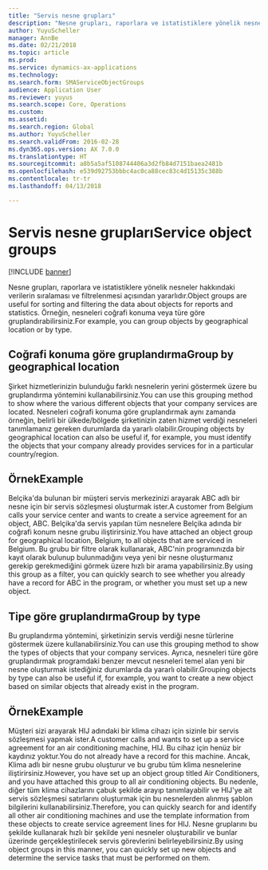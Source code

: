 ```yaml
---
title: "Servis nesne grupları"
description: "Nesne grupları, raporlara ve istatistiklere yönelik nesneler hakkındaki verilerin sıralaması ve filtrelenmesi açısından yararlıdır."
author: YuyuScheller
manager: AnnBe
ms.date: 02/21/2018
ms.topic: article
ms.prod: 
ms.service: dynamics-ax-applications
ms.technology: 
ms.search.form: SMAServiceObjectGroups
audience: Application User
ms.reviewer: yuyus
ms.search.scope: Core, Operations
ms.custom: 
ms.assetid: 
ms.search.region: Global
ms.author: YuyuScheller
ms.search.validFrom: 2016-02-28
ms.dyn365.ops.version: AX 7.0.0
ms.translationtype: HT
ms.sourcegitcommit: a8b5a5af5108744406a3d2fb84d7151baea2481b
ms.openlocfilehash: e539d92753bbbc4ac0ca88cec83c4d15135c388b
ms.contentlocale: tr-tr
ms.lasthandoff: 04/13/2018

---
```


# <a name="service-object-groups"></a><span data-ttu-id="e612d-103">Servis nesne grupları</span><span class="sxs-lookup"><span data-stu-id="e612d-103">Service object groups</span></span> 

[!INCLUDE [banner](../includes/banner.md)]

<span data-ttu-id="e612d-104">Nesne grupları, raporlara ve istatistiklere yönelik nesneler hakkındaki verilerin sıralaması ve filtrelenmesi açısından yararlıdır.</span><span class="sxs-lookup"><span data-stu-id="e612d-104">Object groups are useful for sorting and filtering the data about objects for reports and statistics.</span></span> <span data-ttu-id="e612d-105">Örneğin, nesneleri coğrafi konuma veya türe göre gruplandırabilirsiniz.</span><span class="sxs-lookup"><span data-stu-id="e612d-105">For example, you can group objects by geographical location or by type.</span></span>

## <a name="group-by-geographical-location"></a><span data-ttu-id="e612d-106">Coğrafi konuma göre gruplandırma</span><span class="sxs-lookup"><span data-stu-id="e612d-106">Group by geographical location</span></span>

<span data-ttu-id="e612d-107">Şirket hizmetlerinizin bulunduğu farklı nesnelerin yerini göstermek üzere bu gruplandırma yöntemini kullanabilirsiniz.</span><span class="sxs-lookup"><span data-stu-id="e612d-107">You can use this grouping method to show where the various different objects that your company services are located.</span></span> <span data-ttu-id="e612d-108">Nesneleri coğrafi konuma göre gruplandırmak aynı zamanda örneğin, belirli bir ülkede/bölgede şirketinizin zaten hizmet verdiği nesneleri tanımlamanız gereken durumlarda da yararlı olabilir.</span><span class="sxs-lookup"><span data-stu-id="e612d-108">Grouping objects by geographical location can also be useful if, for example, you must identify the objects that your company already provides services for in a particular country/region.</span></span>

## <a name="example"></a><span data-ttu-id="e612d-109">Örnek</span><span class="sxs-lookup"><span data-stu-id="e612d-109">Example</span></span>

<span data-ttu-id="e612d-110">Belçika'da bulunan bir müşteri servis merkezinizi arayarak ABC adlı bir nesne için bir servis sözleşmesi oluşturmak ister.</span><span class="sxs-lookup"><span data-stu-id="e612d-110">A customer from Belgium calls your service center and wants to create a service agreement for an object, ABC.</span></span> <span data-ttu-id="e612d-111">Belçika'da servis yapılan tüm nesnelere Belçika adında bir coğrafi konum nesne grubu iliştirirsiniz.</span><span class="sxs-lookup"><span data-stu-id="e612d-111">You have attached an object group for geographical location, Belgium, to all objects that are serviced in Belgium.</span></span> <span data-ttu-id="e612d-112">Bu grubu bir filtre olarak kullanarak, ABC'nin programınızda bir kayıt olarak bulunup bulunmadığını veya yeni bir nesne oluşturmanız gerekip gerekmediğini görmek üzere hızlı bir arama yapabilirsiniz.</span><span class="sxs-lookup"><span data-stu-id="e612d-112">By using this group as a filter, you can quickly search to see whether you already have a record for ABC in the program, or whether you must set up a new object.</span></span> 

## <a name="group-by-type"></a><span data-ttu-id="e612d-113">Tipe göre gruplandırma</span><span class="sxs-lookup"><span data-stu-id="e612d-113">Group by type</span></span>

<span data-ttu-id="e612d-114">Bu gruplandırma yöntemini, şirketinizin servis verdiği nesne türlerine göstermek üzere kullanabilirsiniz.</span><span class="sxs-lookup"><span data-stu-id="e612d-114">You can use this grouping method to show the types of objects that your company services.</span></span> <span data-ttu-id="e612d-115">Ayrıca, nesneleri türe göre gruplandırmak programdaki benzer mevcut nesneleri temel alan yeni bir nesne oluşturmak istediğiniz durumlarda da yararlı olabilir.</span><span class="sxs-lookup"><span data-stu-id="e612d-115">Grouping objects by type can also be useful if, for example, you want to create a new object based on similar objects that already exist in the program.</span></span>

## <a name="example"></a><span data-ttu-id="e612d-116">Örnek</span><span class="sxs-lookup"><span data-stu-id="e612d-116">Example</span></span>

<span data-ttu-id="e612d-117">Müşteri sizi arayarak HIJ adındaki bir klima cihazı için sizinle bir servis sözleşmesi yapmak ister.</span><span class="sxs-lookup"><span data-stu-id="e612d-117">A customer calls and wants to set up a service agreement for an air conditioning machine, HIJ.</span></span> <span data-ttu-id="e612d-118">Bu cihaz için henüz bir kaydınız yoktur.</span><span class="sxs-lookup"><span data-stu-id="e612d-118">You do not already have a record for this machine.</span></span> <span data-ttu-id="e612d-119">Ancak, Klima adlı bir nesne grubu oluşturur ve bu grubu tüm klima nesnelerine iliştirirsiniz.</span><span class="sxs-lookup"><span data-stu-id="e612d-119">However, you have set up an object group titled Air Conditioners, and you have attached this group to all air conditioning objects.</span></span> <span data-ttu-id="e612d-120">Bu nedenle, diğer tüm klima cihazlarını çabuk şekilde arayıp tanımlayabilir ve HIJ'ye ait servis sözleşmesi satırlarını oluşturmak için bu nesnelerden alınmış şablon bilgilerini kullanabilirsiniz.</span><span class="sxs-lookup"><span data-stu-id="e612d-120">Therefore, you can quickly search for and identify all other air conditioning machines and use the template information from these objects to create service agreement lines for HIJ.</span></span> <span data-ttu-id="e612d-121">Nesne gruplarını bu şekilde kullanarak hızlı bir şekilde yeni nesneler oluşturabilir ve bunlar üzerinde gerçekleştirilecek servis görevlerini belirleyebilirsiniz.</span><span class="sxs-lookup"><span data-stu-id="e612d-121">By using object groups in this manner, you can quickly set up new objects and determine the service tasks that must be performed on them.</span></span> 





